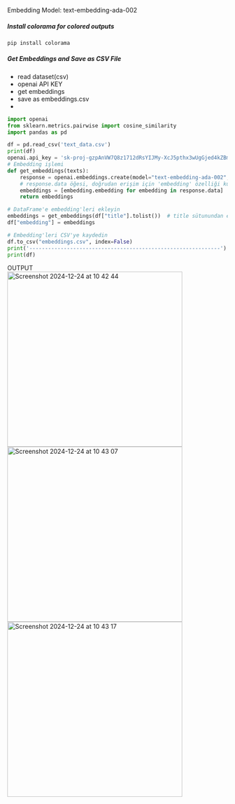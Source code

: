 Embedding Model: text-embedding-ada-002

##### Install colorama for colored outputs
```python
pip install colorama
```

##### Get Embeddings and Save as CSV File
- read dataset(csv)
- openai API KEY
- get embeddings
- save as embeddings.csv
- 
```python
import openai
from sklearn.metrics.pairwise import cosine_similarity
import pandas as pd

df = pd.read_csv('text_data.csv')
print(df)
openai.api_key = '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'
# Embedding işlemi
def get_embeddings(texts):
    response = openai.embeddings.create(model="text-embedding-ada-002", input=texts)
    # response.data öğesi, doğrudan erişim için 'embedding' özelliği kullanılır.
    embeddings = [embedding.embedding for embedding in response.data]
    return embeddings

# DataFrame'e embedding'leri ekleyin
embeddings = get_embeddings(df["title"].tolist())  # title sütunundan embeddings alınıyor
df["embedding"] = embeddings

# Embedding'leri CSV'ye kaydedin
df.to_csv("embeddings.csv", index=False)
print('-------------------------------------------------------------')
print(df)
```
OUTPUT<br>
<img width="400" alt="Screenshot 2024-12-24 at 10 42 44" src="https://github.com/user-attachments/assets/27fbac75-b840-4ee6-a522-87e8d30cbdb6" /><br>
<img width="400" alt="Screenshot 2024-12-24 at 10 43 07" src="https://github.com/user-attachments/assets/f801f8b3-94ea-4820-b749-4ec1402b1bde" /><br>
<img width="400" alt="Screenshot 2024-12-24 at 10 43 17" src="https://github.com/user-attachments/assets/fb5c92dc-5f13-459c-9c37-4495750f8186" />
